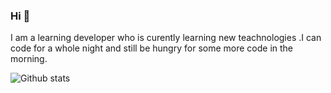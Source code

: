 ### Hi 👋
I am a learning developer who is curently learning new teachnologies .I can code for a whole night and still be hungry for some more code in the morning.



![Github stats](https://github-readme-stats.vercel.app/api?username=Vishesht27)

